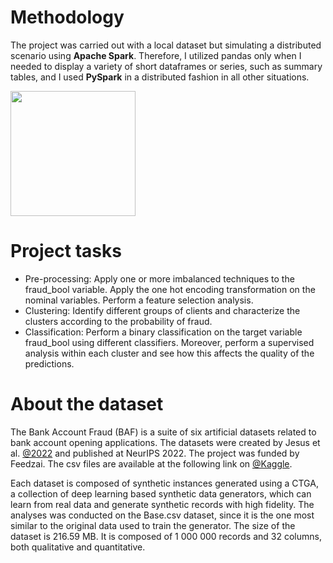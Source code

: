 # Methodology

The project was carried out with a local dataset but simulating a distributed scenario using **Apache Spark**. Therefore, I utilized pandas only when I needed to display a variety of short dataframes or series, such as summary tables, and I used **PySpark** in a distributed fashion in all other situations.

<img src="https://upload.wikimedia.org/wikipedia/commons/f/f3/Apache_Spark_logo.svg" width="200">

# Project tasks

* Pre-processing:
  Apply one or more imbalanced techniques to the fraud_bool variable. Apply the one hot encoding transformation on the nominal variables. Perform a feature selection analysis.
* Clustering:
  Identify different groups of clients and characterize the clusters according to the probability of fraud.
* Classification:
  Perform a binary classification on the target variable fraud_bool using different classifiers. Moreover, perform a supervised analysis within each cluster and see how this affects the quality of the predictions.
  
# About the dataset

The Bank Account Fraud (BAF) is a suite of six artificial datasets related to bank account opening applications. The datasets were created by Jesus et al. [@2022](https://doi.org/10.48550/arXiv.2211.13358) and published at NeurIPS 2022. The project was funded by Feedzai. The csv files are available at the following link on [@Kaggle](https://www.kaggle.com/datasets/sgpjesus/bank-account-fraud-dataset-neurips-2022). 

Each dataset is composed of synthetic instances generated using a CTGA, a collection of deep learning based synthetic data generators, which can learn from real data and generate synthetic records with
high fidelity. The analyses was conducted on the Base.csv dataset, since it is the one most similar to the original data used to train the generator. The size of the dataset is 216.59 MB. It is composed of 1 000 000
records and 32 columns, both qualitative and quantitative.
